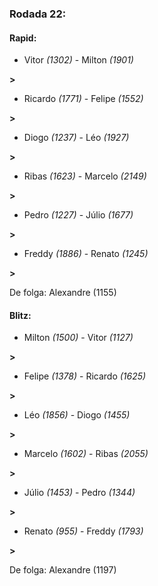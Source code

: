 ### Rodada 22:

#### Rapid:

* Vitor *(1302)*     -     Milton *(1901)*

 **>** 
* Ricardo *(1771)*     -     Felipe *(1552)*

 **>** 
* Diogo *(1237)*     -     Léo *(1927)*

 **>** 
* Ribas *(1623)*     -     Marcelo *(2149)*

 **>** 
* Pedro *(1227)*     -     Júlio *(1677)*

 **>** 
* Freddy *(1886)*     -     Renato *(1245)*

 **>** 

De folga: Alexandre (1155)

#### Blitz:

* Milton *(1500)*     -     Vitor *(1127)*

 **>** 
* Felipe *(1378)*     -     Ricardo *(1625)*

 **>** 
* Léo *(1856)*     -     Diogo *(1455)*

 **>** 
* Marcelo *(1602)*     -     Ribas *(2055)*

 **>** 
* Júlio *(1453)*     -     Pedro *(1344)*

 **>** 
* Renato *(955)*     -     Freddy *(1793)*

 **>** 

De folga: Alexandre (1197)

